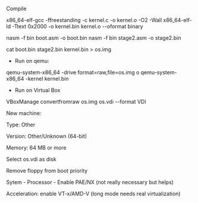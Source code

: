 Compile


x86_64-elf-gcc -ffreestanding -c kernel.c -o kernel.o -O2 -Wall
x86_64-elf-ld -Ttext 0x2000 -o kernel.bin kernel.o --oformat binary


nasm -f bin boot.asm -o boot.bin
nasm -f bin stage2.asm -o stage2.bin


cat boot.bin stage2.bin kernel.bin > os.img

- Run on qemu:

qemu-system-x86_64 -drive format=raw,file=os.img
o
qemu-system-x86_64 -kernel kernel.bin

- Run on Virtual Box

VBoxManage convertfromraw os.img os.vdi --format VDI

New machine:

Type: Other

Version: Other/Unknown (64-bit)

Memory: 64 MB or more

Select os.vdi as disk

Remove floppy from boot priority

Sytem - Processor - Enable PAE/NX (not really necessary but helps)

Acceleration: enable VT-x/AMD-V  (long mode needs real virtualization)

